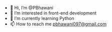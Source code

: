 - 👋 Hi, I’m @PBhawani
- 👀 I’m interested in front-end development
- 🌱 I’m currently learning Python
- 📫 How to reach me pbhawani097@gmail.com

<!---
PBhawani/PBhawani is a ✨ special ✨ repository because its `README.md` (this file) appears on your GitHub profile.
You can click the Preview link to take a look at your changes.
--->
